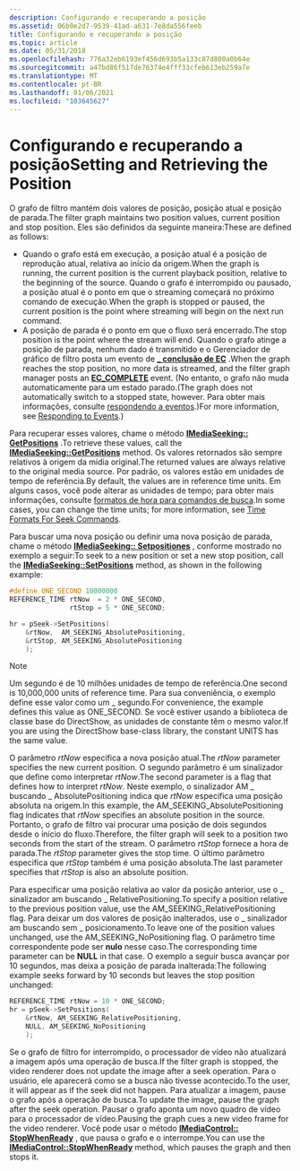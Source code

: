 ```yaml
---
description: Configurando e recuperando a posição
ms.assetid: 06b0e2d7-9539-41ad-a631-7e8da556feeb
title: Configurando e recuperando a posição
ms.topic: article
ms.date: 05/31/2018
ms.openlocfilehash: 776a32eb6193ef456d693b5a133c87d800a0b64e
ms.sourcegitcommit: a47bd86f517de76374e4fff33cfeb613eb259a7e
ms.translationtype: MT
ms.contentlocale: pt-BR
ms.lasthandoff: 01/06/2021
ms.locfileid: "103645627"
---
```

# <a name="setting-and-retrieving-the-position"></a><span data-ttu-id="6e4ec-103">Configurando e recuperando a posição</span><span class="sxs-lookup"><span data-stu-id="6e4ec-103">Setting and Retrieving the Position</span></span>

<span data-ttu-id="6e4ec-104">O grafo de filtro mantém dois valores de posição, posição atual e posição de parada.</span><span class="sxs-lookup"><span data-stu-id="6e4ec-104">The filter graph maintains two position values, current position and stop position.</span></span> <span data-ttu-id="6e4ec-105">Eles são definidos da seguinte maneira:</span><span class="sxs-lookup"><span data-stu-id="6e4ec-105">These are defined as follows:</span></span>

-   <span data-ttu-id="6e4ec-106">Quando o grafo está em execução, a posição atual é a posição de reprodução atual, relativa ao início da origem.</span><span class="sxs-lookup"><span data-stu-id="6e4ec-106">When the graph is running, the current position is the current playback position, relative to the beginning of the source.</span></span> <span data-ttu-id="6e4ec-107">Quando o grafo é interrompido ou pausado, a posição atual é o ponto em que o streaming começará no próximo comando de execução.</span><span class="sxs-lookup"><span data-stu-id="6e4ec-107">When the graph is stopped or paused, the current position is the point where streaming will begin on the next run command.</span></span>
-   <span data-ttu-id="6e4ec-108">A posição de parada é o ponto em que o fluxo será encerrado.</span><span class="sxs-lookup"><span data-stu-id="6e4ec-108">The stop position is the point where the stream will end.</span></span> <span data-ttu-id="6e4ec-109">Quando o grafo atinge a posição de parada, nenhum dado é transmitido e o Gerenciador de gráfico de filtro posta um evento de [**\_ conclusão de EC**](ec-complete.md) .</span><span class="sxs-lookup"><span data-stu-id="6e4ec-109">When the graph reaches the stop position, no more data is streamed, and the filter graph manager posts an [**EC\_COMPLETE**](ec-complete.md) event.</span></span> <span data-ttu-id="6e4ec-110">(No entanto, o grafo não muda automaticamente para um estado parado.</span><span class="sxs-lookup"><span data-stu-id="6e4ec-110">(The graph does not automatically switch to a stopped state, however.</span></span> <span data-ttu-id="6e4ec-111">Para obter mais informações, consulte [respondendo a eventos](responding-to-events.md).)</span><span class="sxs-lookup"><span data-stu-id="6e4ec-111">For more information, see [Responding to Events](responding-to-events.md).)</span></span>

<span data-ttu-id="6e4ec-112">Para recuperar esses valores, chame o método [**IMediaSeeking:: GetPositions**](/windows/desktop/api/Strmif/nf-strmif-imediaseeking-getpositions) .</span><span class="sxs-lookup"><span data-stu-id="6e4ec-112">To retrieve these values, call the [**IMediaSeeking::GetPositions**](/windows/desktop/api/Strmif/nf-strmif-imediaseeking-getpositions) method.</span></span> <span data-ttu-id="6e4ec-113">Os valores retornados são sempre relativos à origem da mídia original.</span><span class="sxs-lookup"><span data-stu-id="6e4ec-113">The returned values are always relative to the original media source.</span></span> <span data-ttu-id="6e4ec-114">Por padrão, os valores estão em unidades de tempo de referência.</span><span class="sxs-lookup"><span data-stu-id="6e4ec-114">By default, the values are in reference time units.</span></span> <span data-ttu-id="6e4ec-115">Em alguns casos, você pode alterar as unidades de tempo; para obter mais informações, consulte [formatos de hora para comandos de busca](time-formats-for-seek-commands.md).</span><span class="sxs-lookup"><span data-stu-id="6e4ec-115">In some cases, you can change the time units; for more information, see [Time Formats For Seek Commands](time-formats-for-seek-commands.md).</span></span>

<span data-ttu-id="6e4ec-116">Para buscar uma nova posição ou definir uma nova posição de parada, chame o método [**IMediaSeeking:: Setpositiones**](/windows/desktop/api/Strmif/nf-strmif-imediaseeking-setpositions) , conforme mostrado no exemplo a seguir:</span><span class="sxs-lookup"><span data-stu-id="6e4ec-116">To seek to a new position or set a new stop position, call the [**IMediaSeeking::SetPositions**](/windows/desktop/api/Strmif/nf-strmif-imediaseeking-setpositions) method, as shown in the following example:</span></span>


```C++
#define ONE_SECOND 10000000
REFERENCE_TIME rtNow  = 2 * ONE_SECOND, 
               rtStop = 5 * ONE_SECOND;

hr = pSeek->SetPositions(
    &rtNow,  AM_SEEKING_AbsolutePositioning, 
    &rtStop, AM_SEEKING_AbsolutePositioning
    );
```



> [!Note]  
> <span data-ttu-id="6e4ec-117">Um segundo é de 10 milhões unidades de tempo de referência.</span><span class="sxs-lookup"><span data-stu-id="6e4ec-117">One second is 10,000,000 units of reference time.</span></span> <span data-ttu-id="6e4ec-118">Para sua conveniência, o exemplo define esse valor como um \_ segundo.</span><span class="sxs-lookup"><span data-stu-id="6e4ec-118">For convenience, the example defines this value as ONE\_SECOND.</span></span> <span data-ttu-id="6e4ec-119">Se você estiver usando a biblioteca de classe base do DirectShow, as unidades de constante têm o mesmo valor.</span><span class="sxs-lookup"><span data-stu-id="6e4ec-119">If you are using the DirectShow base-class library, the constant UNITS has the same value.</span></span>

 

<span data-ttu-id="6e4ec-120">O parâmetro *rtNow* especifica a nova posição atual.</span><span class="sxs-lookup"><span data-stu-id="6e4ec-120">The *rtNow* parameter specifies the new current position.</span></span> <span data-ttu-id="6e4ec-121">O segundo parâmetro é um sinalizador que define como interpretar *rtNow*.</span><span class="sxs-lookup"><span data-stu-id="6e4ec-121">The second parameter is a flag that defines how to interpret *rtNow*.</span></span> <span data-ttu-id="6e4ec-122">Neste exemplo, o sinalizador AM \_ buscando \_ AbsolutePositioning indica que *rtNow* especifica uma posição absoluta na origem.</span><span class="sxs-lookup"><span data-stu-id="6e4ec-122">In this example, the AM\_SEEKING\_AbsolutePositioning flag indicates that *rtNow* specifies an absolute position in the source.</span></span> <span data-ttu-id="6e4ec-123">Portanto, o grafo de filtro vai procurar uma posição de dois segundos desde o início do fluxo.</span><span class="sxs-lookup"><span data-stu-id="6e4ec-123">Therefore, the filter graph will seek to a position two seconds from the start of the stream.</span></span> <span data-ttu-id="6e4ec-124">O parâmetro *rtStop* fornece a hora de parada.</span><span class="sxs-lookup"><span data-stu-id="6e4ec-124">The *rtStop* parameter gives the stop time.</span></span> <span data-ttu-id="6e4ec-125">O último parâmetro especifica que *rtStop* também é uma posição absoluta.</span><span class="sxs-lookup"><span data-stu-id="6e4ec-125">The last parameter specifies that *rtStop* is also an absolute position.</span></span>

<span data-ttu-id="6e4ec-126">Para especificar uma posição relativa ao valor da posição anterior, use o \_ sinalizador am buscando \_ RelativePositioning.</span><span class="sxs-lookup"><span data-stu-id="6e4ec-126">To specify a position relative to the previous position value, use the AM\_SEEKING\_RelativePositioning flag.</span></span> <span data-ttu-id="6e4ec-127">Para deixar um dos valores de posição inalterados, use o \_ sinalizador am buscando sem \_ posicionamento.</span><span class="sxs-lookup"><span data-stu-id="6e4ec-127">To leave one of the position values unchanged, use the AM\_SEEKING\_NoPositioning flag.</span></span> <span data-ttu-id="6e4ec-128">O parâmetro time correspondente pode ser **nulo** nesse caso.</span><span class="sxs-lookup"><span data-stu-id="6e4ec-128">The corresponding time parameter can be **NULL** in that case.</span></span> <span data-ttu-id="6e4ec-129">O exemplo a seguir busca avançar por 10 segundos, mas deixa a posição de parada inalterada:</span><span class="sxs-lookup"><span data-stu-id="6e4ec-129">The following example seeks forward by 10 seconds but leaves the stop position unchanged:</span></span>


```C++
REFERENCE_TIME rtNow = 10 * ONE_SECOND;
hr = pSeek->SetPositions(
    &rtNow, AM_SEEKING_RelativePositioning, 
    NULL, AM_SEEKING_NoPositioning
    );
```



<span data-ttu-id="6e4ec-130">Se o grafo de filtro for interrompido, o processador de vídeo não atualizará a imagem após uma operação de busca.</span><span class="sxs-lookup"><span data-stu-id="6e4ec-130">If the filter graph is stopped, the video renderer does not update the image after a seek operation.</span></span> <span data-ttu-id="6e4ec-131">Para o usuário, ele aparecerá como se a busca não tivesse acontecido.</span><span class="sxs-lookup"><span data-stu-id="6e4ec-131">To the user, it will appear as if the seek did not happen.</span></span> <span data-ttu-id="6e4ec-132">Para atualizar a imagem, pause o grafo após a operação de busca.</span><span class="sxs-lookup"><span data-stu-id="6e4ec-132">To update the image, pause the graph after the seek operation.</span></span> <span data-ttu-id="6e4ec-133">Pausar o grafo aponta um novo quadro de vídeo para o processador de vídeo.</span><span class="sxs-lookup"><span data-stu-id="6e4ec-133">Pausing the graph cues a new video frame for the video renderer.</span></span> <span data-ttu-id="6e4ec-134">Você pode usar o método [**IMediaControl:: StopWhenReady**](/windows/desktop/api/Control/nf-control-imediacontrol-stopwhenready) , que pausa o grafo e o interrompe.</span><span class="sxs-lookup"><span data-stu-id="6e4ec-134">You can use the [**IMediaControl::StopWhenReady**](/windows/desktop/api/Control/nf-control-imediacontrol-stopwhenready) method, which pauses the graph and then stops it.</span></span>

 

 



